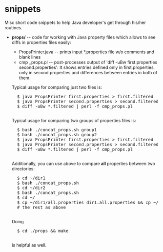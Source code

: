 snippets
========

Misc short code snippets to help Java developer's get through his/her routines.

<ul>
<li> <b>props/</b> -- code for working with Java property files which allows to see diffs in properties files easily:</li>

 <ul>
 <li>PropsPrinter.java -- prints input *.properties file w/o comments and blank lines</li>
 <li>cmp _props.pl -- post-processes output of 'diff -uBw first.properties second.properties':
      It shows entries defined only in first.properties, only in second.properties and
      differences between entries in both of them.</li>
 </ul>

 Typical usage for comparing just two files is:
 <pre>
  $ java PropsPrinter first.properties > first.filtered
  $ java PropsPrinter second.properties > second.filtered
  $ diff -uBw *.filtered | perl -f cmp_props.pl
 </pre>

 Typical usage for comparing two groups of properties files is:
 <pre>
  $ bash ./concat_props.sh group1	
  $ bash ./concat_props.sh group2
  $ java PropsPrinter first.properties > first.filtered
  $ java PropsPrinter second.properties > second.filtered
  $ diff -uBw *.filtered | perl -f cmp_props.pl
 </pre>

 Additionally, you can use above to compare <b>all</b> properties between two directories:
 <pre>
  $ cd ~/dir1
  $ bash ./concat_props.sh
  $ cd ~/dir2	
  $ bash ./concat_props.sh
  $ cd ~/
  $ cp ~/dir1/all.properties dir1.all.properties && cp ~/dir2/all.properties dir2.all.properties
  # the rest as above
 </pre>
 
 Doing
 <pre>
  $ cd ./props && make
 </pre>
 is helpful as well.
</ul>

